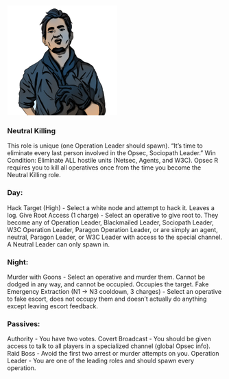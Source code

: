 ![sociopathleader.png](Images/sociopathleader.png)

### **Neutral Killing**

<span class="nk">
This role is unique (one Operation Leader should spawn).

<span class="nk">
“It’s time to eliminate every last person involved in the Opsec, Sociopath Leader.”

<span class="nk">
Win Condition: Eliminate ALL hostile units (Netsec, Agents, and W3C). Opsec R requires you to kill all operatives once from the time you become the Neutral Killing role.

### **Day:**

<span class="nk">
Hack Target (High) - Select a white node and attempt to hack it. Leaves a log.

<span class="nk">
Give Root Access (1 charge) - Select an operative to give root to. They become any of Operation Leader, Blackmailed Leader, Sociopath Leader, W3C Operation Leader, Paragon Operation Leader, or are simply an agent, neutral, Paragon Leader, or W3C Leader with access to the special channel. A Neutral Leader can only spawn in.

### **Night:**

<span class="nk">
Murder with Goons - Select an operative and murder them. Cannot be dodged in any way, and cannot be occupied. Occupies the target.

<span class="nk">
Fake Emergency Extraction (N1 -> N3 cooldown, 3 charges) - Select an operative to fake escort, does not occupy them and doesn’t actually do anything except leaving escort feedback.

### **Passives:**

<span class="nk">
Authority - You have two votes.

<span class="nk">
Covert Broadcast - You should be given access to talk to all players in a specialized channel (global Opsec info).

<span class="nk">
Raid Boss - Avoid the first two arrest or murder attempts on you.

<span class="nk">
Operation Leader - You are one of the leading roles and should spawn every operation.